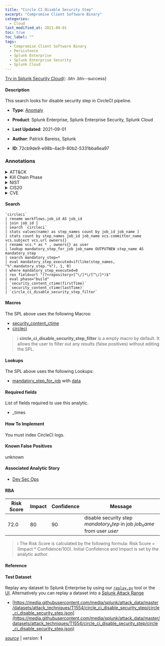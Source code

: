 ```yaml
---
title: "Circle CI Disable Security Step"
excerpt: "Compromise Client Software Binary"
categories:
  - Cloud
last_modified_at: 2021-09-01
toc: true
toc_label: ""
tags:
  - Compromise Client Software Binary
  - Persistence
  - Splunk Enterprise
  - Splunk Enterprise Security
  - Splunk Cloud
---
```




[Try in Splunk Security Cloud](https://www.splunk.com/en_us/cyber-security.html){: .btn .btn--success}

#### Description

This search looks for disable security step in CircleCI pipeline.

- **Type**: [Anomaly](https://github.com/splunk/security_content/wiki/Detection-Analytic-Types)
- **Product**: Splunk Enterprise, Splunk Enterprise Security, Splunk Cloud

- **Last Updated**: 2021-09-01
- **Author**: Patrick Bareiss, Splunk
- **ID**: 72cb9de9-e98b-4ac9-80b2-5331bba6ea97

### Annotations
<details>
  <summary>ATT&CK</summary>

<div markdown="1">

#### [ATT&CK](https://attack.mitre.org/)

| ID          | Technique   | Tactic         |
| ----------- | ----------- |--------------- |
| [T1554](https://attack.mitre.org/techniques/T1554/) | Compromise Client Software Binary | Persistence |

</div>
</details>


<details>
  <summary>Kill Chain Phase</summary>

<div markdown="1">

* Actions on Objectives


</div>
</details>


<details>
  <summary>NIST</summary>

<div markdown="1">

* PR.DS
* PR.AC
* DE.CM



</div>
</details>

<details>
  <summary>CIS20</summary>

<div markdown="1">

* CIS 13



</div>
</details>

<details>
  <summary>CVE</summary>

<div markdown="1">


</div>
</details>


#### Search

```
`circleci` 
| rename workflows.job_id AS job_id 
| join job_id [ 
| search `circleci` 
| stats values(name) as step_names count by job_id job_name ] 
| stats count by step_names job_id job_name vcs.committer_name vcs.subject vcs.url owners{} 
| rename vcs.* as * , owners{} as user 
| lookup mandatory_step_for_job job_name OUTPUTNEW step_name AS mandatory_step 
| search mandatory_step=* 
| eval mandatory_step_executed=if(like(step_names, "%".mandatory_step."%"), 1, 0) 
| where mandatory_step_executed=0 
| rex field=url "(?<repository>[^\/]*\/[^\/]*)$" 
| eval phase="build"  
| `security_content_ctime(firstTime)` 
| `security_content_ctime(lastTime)` 
| `circle_ci_disable_security_step_filter`
```

#### Macros
The SPL above uses the following Macros:
* [security_content_ctime](https://github.com/splunk/security_content/blob/develop/macros/security_content_ctime.yml)
* [circleci](https://github.com/splunk/security_content/blob/develop/macros/circleci.yml)

> :information_source:
> **circle_ci_disable_security_step_filter** is a empty macro by default. It allows the user to filter out any results (false positives) without editing the SPL.

#### Lookups
The SPL above uses the following Lookups:

* [mandatory_step_for_job](https://github.com/splunk/security_content/blob/develop/lookups/mandatory_step_for_job.yml) with [data](https://github.com/splunk/security_content/tree/develop/lookups/mandatory_step_for_job.csv)



#### Required fields
List of fields required to use this analytic.
* _times



#### How To Implement
You must index CircleCI logs.
#### Known False Positives
unknown

#### Associated Analytic Story
* [Dev Sec Ops](/stories/dev_sec_ops)




#### RBA

| Risk Score  | Impact      | Confidence   | Message      |
| ----------- | ----------- |--------------|--------------|
| 72.0 | 80 | 90 | disable security step $mandatory_step$ in job $job_name$ from user $user$ |


> :information_source:
> The Risk Score is calculated by the following formula: Risk Score = (Impact * Confidence/100). Initial Confidence and Impact is set by the analytic author.


#### Reference


#### Test Dataset
Replay any dataset to Splunk Enterprise by using our [`replay.py`](https://github.com/splunk/attack_data#using-replaypy) tool or the [UI](https://github.com/splunk/attack_data#using-ui).
Alternatively you can replay a dataset into a [Splunk Attack Range](https://github.com/splunk/attack_range#replay-dumps-into-attack-range-splunk-server)

* [https://media.githubusercontent.com/media/splunk/attack_data/master/datasets/attack_techniques/T1554/circle_ci_disable_security_step/circle_ci_disable_security_step.json](https://media.githubusercontent.com/media/splunk/attack_data/master/datasets/attack_techniques/T1554/circle_ci_disable_security_step/circle_ci_disable_security_step.json)



[*source*](https://github.com/splunk/security_content/tree/develop/detections/cloud/circle_ci_disable_security_step.yml) \| *version*: **1**